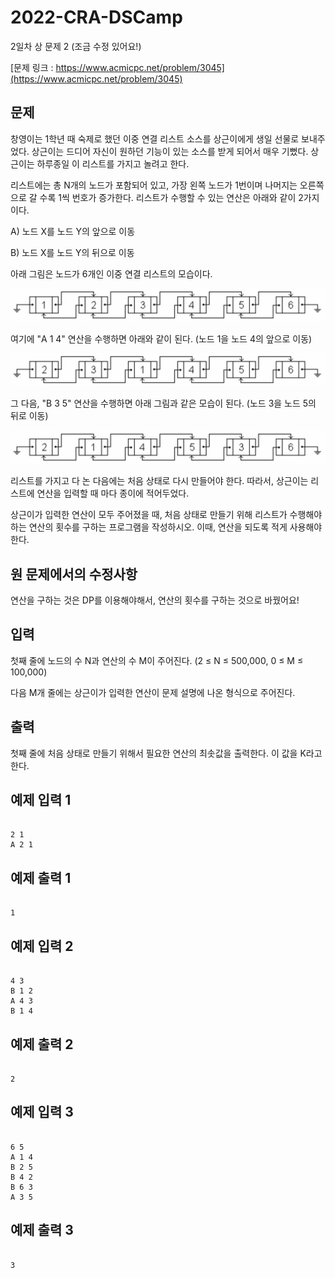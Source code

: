 # 2022-CRA-DSCamp
2일차 상 문제 2 (조금 수정 있어요!)

[문제 링크 : https://www.acmicpc.net/problem/3045](https://www.acmicpc.net/problem/3045)

## 문제

창영이는 1학년 때 숙제로 했던 이중 연결 리스트 소스를 상근이에게 생일 선물로 보내주었다. 상근이는 드디어 자신이 원하던 기능이 있는 소스를 받게 되어서 매우 기뻤다. 상근이는 하루종일 이 리스트를 가지고 놀려고 한다.

리스트에는 총 N개의 노드가 포함되어 있고, 가장 왼쪽 노드가 1번이며 나머지는 오른쪽으로 갈 수록 1씩 번호가 증가한다. 리스트가 수행할 수 있는 연산은 아래와 같이 2가지이다.

A) 노드 X를 노드 Y의 앞으로 이동

B) 노드 X를 노드 Y의 뒤으로 이동

아래 그림은 노드가 6개인 이중 연결 리스트의 모습이다.

![그림1](img/3045_1.jpeg)

여기에 "A 1 4" 연산을 수행하면 아래와 같이 된다. (노드 1을 노드 4의 앞으로 이동)

![그림2](img/3045_2.jpeg)

그 다음, "B 3 5" 연산을 수행하면 아래 그림과 같은 모습이 된다. (노드 3을 노드 5의 뒤로 이동)

![그림3](img/3045_3.jpeg)

리스트를 가지고 다 논 다음에는 처음 상태로 다시 만들어야 한다. 따라서, 상근이는 리스트에 연산을 입력할 때 마다 종이에 적어두었다.

상근이가 입력한 연산이 모두 주어졌을 때, 처음 상태로 만들기 위해 리스트가 수행해야 하는 연산의 횟수를 구하는 프로그램을 작성하시오. 이때, 연산을 되도록 적게 사용해야 한다.

## 원 문제에서의 수정사항
연산을 구하는 것은 DP를 이용해야해서, 연산의 횟수를 구하는 것으로 바꿨어요!

## 입력

첫째 줄에 노드의 수 N과 연산의 수 M이 주어진다. (2 ≤ N ≤ 500,000, 0 ≤ M ≤ 100,000)

다음 M개 줄에는 상근이가 입력한 연산이 문제 설명에 나온 형식으로 주어진다.

## 출력

첫째 줄에 처음 상태로 만들기 위해서 필요한 연산의 최솟값을 출력한다. 이 값을 K라고 한다.

## 예제 입력 1

```

2 1
A 2 1

```

## 예제 출력 1

```

1

```

## 예제 입력 2

```

4 3
B 1 2
A 4 3
B 1 4

```

## 예제 출력 2

```

2

```

## 예제 입력 3

```

6 5
A 1 4
B 2 5
B 4 2
B 6 3
A 3 5

```

## 예제 출력 3

```

3

```